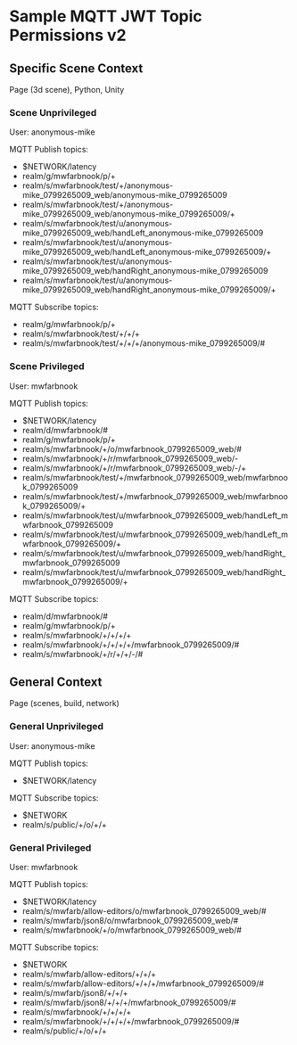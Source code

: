 # Sample MQTT JWT Topic Permissions v2

## Specific Scene Context
Page (3d scene), Python, Unity

### Scene Unprivileged

User: anonymous-mike

MQTT Publish topics:
- $NETWORK/latency
- realm/g/mwfarbnook/p/+
- realm/s/mwfarbnook/test/+/anonymous-mike_0799265009_web/anonymous-mike_0799265009
- realm/s/mwfarbnook/test/+/anonymous-mike_0799265009_web/anonymous-mike_0799265009/+
- realm/s/mwfarbnook/test/u/anonymous-mike_0799265009_web/handLeft_anonymous-mike_0799265009
- realm/s/mwfarbnook/test/u/anonymous-mike_0799265009_web/handLeft_anonymous-mike_0799265009/+
- realm/s/mwfarbnook/test/u/anonymous-mike_0799265009_web/handRight_anonymous-mike_0799265009
- realm/s/mwfarbnook/test/u/anonymous-mike_0799265009_web/handRight_anonymous-mike_0799265009/+

MQTT Subscribe topics:
- realm/g/mwfarbnook/p/+
- realm/s/mwfarbnook/test/+/+/+
- realm/s/mwfarbnook/test/+/+/+/anonymous-mike_0799265009/#

### Scene Privileged

User: mwfarbnook

MQTT Publish topics:
- $NETWORK/latency
- realm/d/mwfarbnook/#
- realm/g/mwfarbnook/p/+
- realm/s/mwfarbnook/+/o/mwfarbnook_0799265009_web/#
- realm/s/mwfarbnook/+/r/mwfarbnook_0799265009_web/-
- realm/s/mwfarbnook/+/r/mwfarbnook_0799265009_web/-/+
- realm/s/mwfarbnook/test/+/mwfarbnook_0799265009_web/mwfarbnook_0799265009
- realm/s/mwfarbnook/test/+/mwfarbnook_0799265009_web/mwfarbnook_0799265009/+
- realm/s/mwfarbnook/test/u/mwfarbnook_0799265009_web/handLeft_mwfarbnook_0799265009
- realm/s/mwfarbnook/test/u/mwfarbnook_0799265009_web/handLeft_mwfarbnook_0799265009/+
- realm/s/mwfarbnook/test/u/mwfarbnook_0799265009_web/handRight_mwfarbnook_0799265009
- realm/s/mwfarbnook/test/u/mwfarbnook_0799265009_web/handRight_mwfarbnook_0799265009/+

MQTT Subscribe topics:
- realm/d/mwfarbnook/#
- realm/g/mwfarbnook/p/+
- realm/s/mwfarbnook/+/+/+/+
- realm/s/mwfarbnook/+/+/+/+/mwfarbnook_0799265009/#
- realm/s/mwfarbnook/+/r/+/+/-/#

## General Context
Page (scenes, build, network)

### General Unprivileged

User: anonymous-mike

MQTT Publish topics:
- $NETWORK/latency

MQTT Subscribe topics:
- $NETWORK
- realm/s/public/+/o/+/+

### General Privileged

User: mwfarbnook

MQTT Publish topics:
- $NETWORK/latency
- realm/s/mwfarb/allow-editors/o/mwfarbnook_0799265009_web/#
- realm/s/mwfarb/json8/o/mwfarbnook_0799265009_web/#
- realm/s/mwfarbnook/+/o/mwfarbnook_0799265009_web/#

MQTT Subscribe topics:
- $NETWORK
- realm/s/mwfarb/allow-editors/+/+/+
- realm/s/mwfarb/allow-editors/+/+/+/mwfarbnook_0799265009/#
- realm/s/mwfarb/json8/+/+/+
- realm/s/mwfarb/json8/+/+/+/mwfarbnook_0799265009/#
- realm/s/mwfarbnook/+/+/+/+
- realm/s/mwfarbnook/+/+/+/+/mwfarbnook_0799265009/#
- realm/s/public/+/o/+/+

